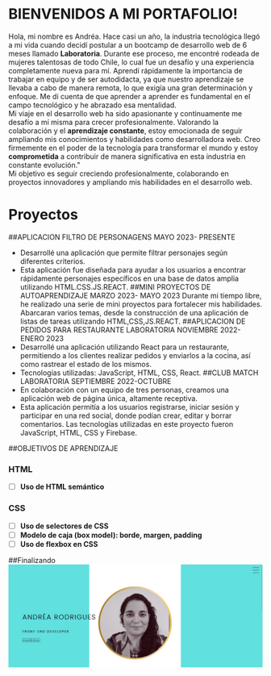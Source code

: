 # BIENVENIDOS A MI PORTAFOLIO!

Hola, mi nombre es Andréa. Hace casi un año, la industria tecnológica llegó a mi vida cuando decidí postular a un bootcamp de desarrollo web de 6 meses llamado **Laboratoria**. Durante ese proceso, me encontré rodeada de mujeres talentosas de todo Chile, lo cual fue un desafío y una experiencia completamente nueva para mí. Aprendí rápidamente la importancia de trabajar en equipo y de ser autodidacta, ya que nuestro aprendizaje se llevaba a cabo de manera remota, lo que exigía una gran determinación y enfoque. Me di cuenta de que aprender a aprender es fundamental en el campo tecnológico y he abrazado esa mentalidad.  
Mi viaje en el desarrollo web ha sido apasionante y continuamente me desafío a mí misma para crecer profesionalmente. Valorando la colaboración y el **aprendizaje constante**, estoy emocionada de seguir ampliando mis conocimientos y habilidades como desarrolladora web. Creo firmemente en el poder de la tecnología para transformar el mundo y estoy **comprometida** a contribuir de manera significativa en esta industria en constante evolución."  
Mi objetivo es seguir creciendo profesionalmente, colaborando en proyectos innovadores y ampliando mis habilidades en el desarrollo web.

# Proyectos
##APLICACION FILTRO DE PERSONAGENS
MAYO 2023- PRESENTE
-   Desarrollé una aplicación que permite filtrar personajes según diferentes criterios.
-   Esta aplicación fue diseñada para ayudar a los usuarios a encontrar rápidamente personajes específicos en una base de datos amplia utilizando HTML.CSS.JS.REACT.
##MINI PROYECTOS DE AUTOAPRENDIZAJE
MARZO 2023- MAYO 2023
Durante mi tiempo libre, he realizado una serie de mini proyectos para fortalecer mis habilidades. Abarcaran varios temas, desde la construcción de una aplicación de listas de tareas utilizando HTML,CSS,JS.REACT.
##APLICACION DE PEDIDOS PARA RESTAURANTE
LABORATORIA
NOVIEMBRE 2022- ENERO 2023
-   Desarrollé una aplicación utilizando React para un restaurante, permitiendo a los clientes realizar pedidos y enviarlos a la cocina, así como rastrear el estado de los mismos.
-   Tecnologías utilizadas: JavaScript, HTML, CSS, React.
##CLUB MATCH
LABORATORIA
SEPTIEMBRE 2022-OCTUBRE
-   En colaboración con un equipo de tres personas, creamos una aplicación web de página única, altamente receptiva.
-   Esta aplicación permitía a los usuarios registrarse, iniciar sesión y participar en una red social, donde podían crear, editar y borrar comentarios. Las tecnologías utilizadas en este proyecto fueron JavaScript, HTML, CSS y Firebase.

##OBJETIVOS DE APRENDIZAJE
### HTML
- [ ] **Uso de HTML semántico**
### CSS
- [ ] **Uso de selectores de CSS**
- [ ] **Modelo de caja (box model): borde, margen, padding**
- [ ] **Uso de flexbox en CSS**

##Finalizando
![Logo de mi proyecto](./img/portafoliofoto.jpg)
